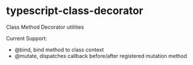 # typescript-class-decorator
Class Method Decorator utilities

Current Support:
- @bind, bind method to class context
- @mutate, dispatches callback before/after registered mutation method
